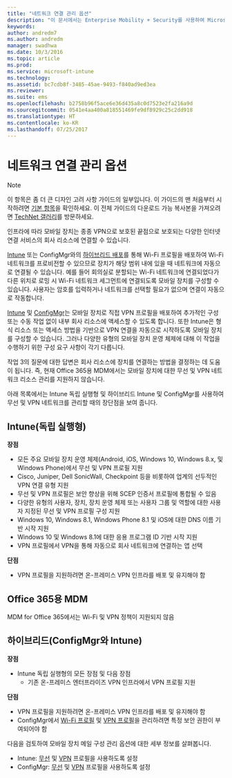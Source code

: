 ```yaml
---
title: "네트워크 연결 관리 옵션"
description: "이 문서에서는 Enterprise Mobility + Security를 사용하여 Microsoft 모바일 장치 관리 솔루션을 계획하고 디자인할 때 필요한 네트워크 연결 관리 옵션에 대한 지침을 제공합니다."
keywords: 
author: andredm7
ms.author: andredm
manager: swadhwa
ms.date: 10/3/2016
ms.topic: article
ms.prod: 
ms.service: microsoft-intune
ms.technology: 
ms.assetid: bc7cdb8f-3485-45ae-9493-f840ad9ed3ea
ms.reviewer: 
ms.suite: ems
ms.openlocfilehash: b2758b96f5ace6e36d435a8c0d7523e2fa216a9d
ms.sourcegitcommit: 0541e4aa400a818551469fe9df8929c25c2dd918
ms.translationtype: HT
ms.contentlocale: ko-KR
ms.lasthandoff: 07/25/2017
---
```

# <a name="network-connectivity-management-options"></a>네트워크 연결 관리 옵션

>[!NOTE]
>이 항목은 좀 더 큰 디자인 고려 사항 가이드의 일부입니다. 이 가이드의 맨 처음부터 시작하려면 [기본 항목](mdm-design-considerations-guide.md)을 확인하세요. 이 전체 가이드의 다운로드 가능 복사본을 가져오려면 [TechNet 갤러리](https://gallery.technet.microsoft.com/Mobile-Device-Management-7d401582)를 방문하세요.

인프라에 따라 모바일 장치는 종종 VPN으로 보호된 끝점으로 보호되는 다양한 인터넷 연결 서비스의 회사 리소스에 연결할 수 있습니다.

[Intune](/Intune/deploy-use/wi-fi-connections-in-microsoft-intune) 또는 ConfigMgr와의 [하이브리드 배포](https://technet.microsoft.com/library/dn261221.aspx)를 통해 Wi-Fi 프로필을 배포하여 Wi-Fi 네트워크를 프로비전할 수 있으므로 장치가 해당 범위 내에 있을 때 네트워크에 자동으로 연결될 수 있습니다. 예를 들어 회의실로 분할되는 Wi-Fi 네트워크에 연결되었다가 다른 위치로 로밍 시 Wi-Fi 네트워크 세그먼트에 연결되도록 모바일 장치를 구성할 수 있습니다. 사용자는 암호를 입력하거나 네트워크를 선택할 필요가 없으며 연결이 자동으로 작동합니다.

[Intune](/Intune/deploy-use/vpn-connections-in-microsoft-intune) 및 [ConfigMgr](https://technet.microsoft.com/library/dn261217.aspx)는 모바일 장치로 직접 VPN 프로필을 배포하여 추가적인 구성 또는 수동 작업 없이 내부 회사 리소스에 액세스할 수 있도록 합니다. 또한 Intune은 형식 리소스 또는 액세스 방법을 기반으로 VPN 연결을 자동으로 시작하도록 모바일 장치를 구성할 수 있습니다. 그러나 다양한 유형의 모바일 장치 운영 체제에 대해 이 작업을 수행하기 위한 구성 요구 사항이 각기 다릅니다.

작업 3의 질문에 대한 답변은 회사 리소스에 장치를 연결하는 방법을 결정하는 데 도움이 됩니다. 즉, 현재 <token>Office 365용 MDM</token>에서는 모바일 장치에 대한 무선 및 VPN 네트워크 리소스 관리를 지원하지 않습니다.

아래 목록에서는 Intune 독립 실행형 및 하이브리드 Intune 및 ConfigMgr를 사용하여 무선 및 VPN 네트워크를 관리할 때의 장단점을 보여 줍니다.

## <a name="intune-standalone"></a>Intune(독립 실행형)

**장점**

- 모든 주요 모바일 장치 운영 체제(Android, iOS, Windows 10, Windows 8.x, 및 Windows Phone)에서 무선 및 VPN 프로필 지원
- Cisco, Juniper, Dell SonicWall, Checkpoint 등을 비롯하여 업계의 선두적인 VPN 연결 유형 지원
- 무선 및 VPN 프로필은 보안 향상을 위해 SCEP 인증서 프로필에 통합될 수 있음
- 다양한 유형의 사용자, 장치, 장치 운영 체제 또는 사용자 그룹 및 역할에 대한 사용자 지정된 무선 및 VPN 프로필 구성 지원
- Windows 10, Windows 8.1, Windows Phone 8.1 및 iOS에 대한 DNS 이름 기반 시작 지원
- Windows 10 및 Windows 8.1에 대한 응용 프로그램 ID 기반 시작 지원
- VPN 프로필에서 VPN을 통해 자동으로 회사 네트워크에 연결하는 앱 선택

**단점**

- VPN 프로필을 지원하려면 온-프레미스 VPN 인프라를 배포 및 유지해야 함

## <a name="mdm-for-office-365"></a>Office 365용 MDM

MDM for Office 365에서는 Wi-Fi 및 VPN 정책이 지원되지 않음

## <a name="hybrid-intune-with-configmgr"></a>하이브리드(ConfigMgr와 Intune)

**장점**

- Intune 독립 실행형의 모든 장점 및 다음 장점
    - 기존 온-프레미스 엔터프라이즈 VPN 인프라에서 VPN 프로필 지원

**단점**

- VPN 프로필을 지원하려면 온-프레미스 VPN 인프라를 배포 및 유지해야 함
- ConfigMgr에서 [Wi-Fi 프로필](https://technet.microsoft.com/library/dn408646.aspx) 및 [VPN 프로필](https://technet.microsoft.com/library/dn408643.aspx)을 관리하려면 특정 보안 권한이 부여되어야 함

다음을 검토하여 모바일 장치 메일 구성 관리 옵션에 대한 세부 정보를 살펴봅니다.

- Intune: [무선](/Intune/deploy-use/wi-fi-connections-in-microsoft-intune) 및 [VPN](/Intune/deploy-use/vpn-connections-in-microsoft-intune) 프로필을 사용하도록 설정
- ConfigMgr: [무선](https://technet.microsoft.com/library/dn261221.aspx) 및 [VPN](https://technet.microsoft.com/library/dn261217.aspx) 프로필을 사용하도록 설정

